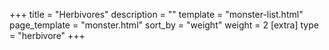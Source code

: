 +++
title = "Herbivores"
description = ""
template = "monster-list.html"
page_template = "monster.html"
sort_by = "weight"
weight = 2
[extra]
type = "herbivore"
+++
